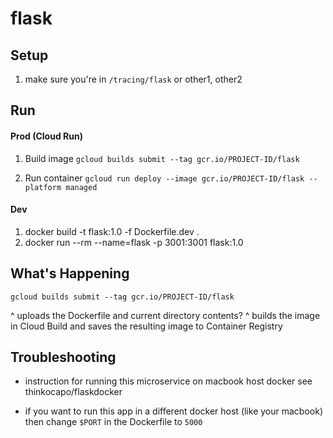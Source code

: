 # flask

## Setup
1. make sure you're in `/tracing/flask` or other1, other2

## Run
#### Prod (Cloud Run)
1. Build image
`gcloud builds submit --tag gcr.io/PROJECT-ID/flask`

2. Run container
`gcloud run deploy --image gcr.io/PROJECT-ID/flask --platform managed`

#### Dev
1. docker build -t flask:1.0 -f Dockerfile.dev .
2. docker run --rm --name=flask -p 3001:3001 flask:1.0

## What's Happening
`gcloud builds submit --tag gcr.io/PROJECT-ID/flask`

^ uploads the Dockerfile and current directory contents?
^ builds the image in Cloud Build and saves the resulting image to Container Registry

## Troubleshooting
- instruction for running this microservice on macbook host docker see thinkocapo/flaskdocker

- if you want to run this app in a different docker host (like your macbook) then change `$PORT` in the Dockerfile to `5000`